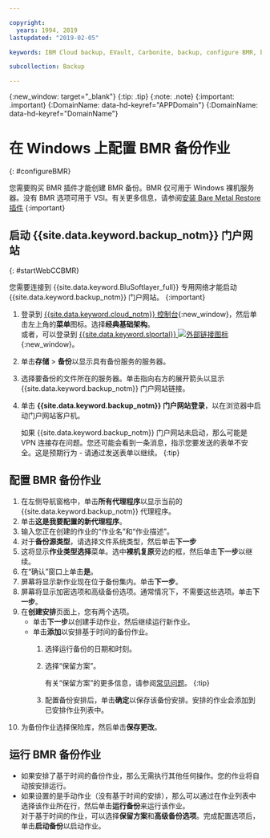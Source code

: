 ```yaml
---

copyright:
  years: 1994, 2019
lastupdated: "2019-02-05"

keywords: IBM Cloud backup, EVault, Carbonite, backup, configure BMR, bmr plug-in, bmr plugin, configuration

subcollection: Backup

---
```

{:new_window: target="_blank"}
{:tip: .tip}
{:note: .note}
{:important: .important}
{:DomainName: data-hd-keyref="APPDomain"}
{:DomainName: data-hd-keyref="DomainName"}

# 在 Windows 上配置 BMR 备份作业
{: #configureBMR}

您需要购买 BMR 插件才能创建 BMR 备份。BMR 仅可用于 Windows 裸机服务器。没有 BMR 选项可用于 VSI。有关更多信息，请参阅[安装 Bare Metal Restore 插件](/docs/infrastructure/Backup?topic=Backup-BMRplugin#BMRplugin)
{:important}

## 启动 {{site.data.keyword.backup_notm}} 门户网站
{: #startWebCCBMR}

您需要连接到 {{site.data.keyword.BluSoftlayer_full}} 专用网络才能启动 {{site.data.keyword.backup_notm}} 门户网站。
{:important}

1. 登录到 [{{site.data.keyword.cloud_notm}} 控制台](https://{DomainName}){:new_window}，然后单击左上角的**菜单**图标。选择**经典基础架构**。<br/>
      或者，可以登录到 [{{site.data.keyword.slportal}} ![外部链接图标](../../icons/launch-glyph.svg "外部链接图标")](https://control.softlayer.com/){:new_window}。
2. 单击**存储** > **备份**以显示具有备份服务的服务器。
3. 选择要备份的文件所在的服务器。单击指向右方的展开箭头以显示 {{site.data.keyword.backup_notm}} 门户网站链接。
4. 单击 **{{site.data.keyword.backup_notm}} 门户网站登录**，以在浏览器中启动门户网站客户机。

   如果 {{site.data.keyword.backup_notm}} 门户网站未启动，那么可能是 VPN 连接存在问题。您还可能会看到一条消息，指示您要发送的表单不安全。这是预期行为 - 请通过发送表单以继续。
   {:tip}

## 配置 BMR 备份作业

1. 在左侧导航窗格中，单击**所有代理程序**以显示当前的 {{site.data.keyword.backup_notm}} 代理程序。
2. 单击**这是我要配置的新代理程序**。
3. 输入您正在创建的作业的“作业名”和“作业描述”。
4. 对于**备份源类型**，请选择文件系统类型，然后单击**下一步**
5. 这将显示**作业类型选择**菜单。选中**裸机复原**旁边的框，然后单击**下一步**以继续。
6. 在“确认”窗口上单击**是**。
7. 屏幕将显示新作业现在位于备份集内。单击**下一步**。
8. 屏幕将显示加密选项和高级备份选项。通常情况下，不需要这些选项。单击**下一步**。   
9. 在**创建安排**页面上，您有两个选项。
   - 单击**下一步**以创建手动作业，然后继续运行新作业。
   - 单击**添加**以安排基于时间的备份作业。
     1. 选择运行备份的日期和时刻。
     2. 选择“保留方案”。

        有关“保留方案”的更多信息，请参阅[常见问题](/docs/infrastructure/Backup?topic=Backup-faqs)。
        {:tip}
     3. 配置备份安排后，单击**确定**以保存该备份安排。安排的作业会添加到已安排作业列表中。
10. 为备份作业选择保险库，然后单击**保存更改**。


## 运行 BMR 备份作业

  - 如果安排了基于时间的备份作业，那么无需执行其他任何操作。您的作业将自动按安排运行。
  - 如果设置的是手动作业（没有基于时间的安排），那么可以通过在作业列表中选择该作业所在行，然后单击**运行备份**来运行该作业。<br/>对于基于时间的作业，可以选择**保留方案**和**高级备份选项**。完成配置选项后，单击**启动备份**以启动作业。
